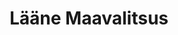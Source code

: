 ---
title: Lääne Maavalitsus
maintainer_name: Kaido Kivioja
maintainer_email: kaido.kivioja@laane.maavalitsus.ee
description: ''
---